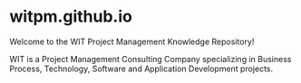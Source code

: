 # witpm.github.io
Welcome to the WIT Project Management Knowledge Repository!

WIT is a Project Management Consulting Company specializing in Business Process, Technology, Software and Application Development projects.
